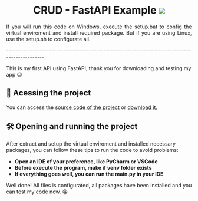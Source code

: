 <body>
  <h1 align="center">
    CRUD - FastAPI Example
    <img src="https://img.shields.io/badge/python-3670A0?style=for-the-badge&logo=python&logoColor=ffdd54">
  </h1>
  <p align="justify">
      If you will run this code on Windows, execute the setup.bat to config the virtual enviroment
      and install required package. But if you are using Linux, use the setup.sh to configurate all.
  </p>
  ----------------------------------------------------------------------------------------------
  <p>
    This is my first API using FastAPI, thank you for downloading and testing my app 😉
  </p>
  <h2>📁 Acessing the project</h2>
  <p>
    You can access the <a href="https://github.com/erikgabriel07/FastAPI-Python/archive/refs/heads/main.zip">source code of the project</a> or <a href="https://github.com/erikgabriel07/FastAPI-Python/archive/refs/heads/main.zip">download it.</a>
  </p>
  <h2>🛠️ Opening and running the project</h2>
  <p>
    After extract and setup the virtual enviroment and installed necessary packages,
    you can follow these tips to run the code to avoid problems:
  </p>
  <ul>
    <li><b>Open an IDE of your preference, like PyCharm or VSCode</b></li>
    <li><b>Before execute the program, make if venv folder exists</b></li>
    <li><b>If everything goes well, you can run the main.py in your IDE</b></li>
  </ul>
  <p>
    Well done! All files is configurated, all packages have been installed and you can test my code now. 😀
  </p>
</body>
